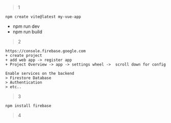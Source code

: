 >1
```
npm create vite@latest my-vue-app
```
* npm run dev
* npm run build


>2
```
https://console.firebase.google.com
+ create project
+ add web app -> register app
+ Project Overview -> app -> settings wheel ->  scroll down for config

Enable services on the backend
> Firestore Database
> Authentication
> etc..

```
>3
```
npm install firebase
```
>4
